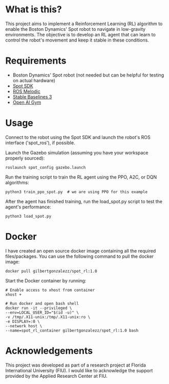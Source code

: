 # What is this?

This project aims to implement a Reinforcement Learning (RL) algorithm to enable the Boston Dynamics' Spot robot to navigate in low-gravity environments. The objective is to develop an RL agent that can learn to control the robot's movement and keep it stable in these conditions.

# Requirements

- Boston Dynamics' Spot robot (not needed but can be helpful for testing on actual hardware)
- [Spot SDK](https://github.com/boston-dynamics/spot-sdk)
- [ROS Melodic](http://wiki.ros.org/melodic/Installation)
- [Stable Baselines 3](https://stable-baselines3.readthedocs.io/en/master/guide/install.html)
- [Open AI Gym](https://www.gymlibrary.dev/)

# Usage

Connect to the robot using the Spot SDK and launch the robot's ROS interface ('spot_ros'), if possible.

Launch the Gazebo simulation (assuming you have your workspace properly sourced):

    roslaunch spot_config gazebo.launch

Run the training script to train the RL agent using the PPO, A2C, or DQN algorithms:

    python3 train_ppo_spot.py  # we are using PPO for this example

After the agent has finished training, run the load_spot.py script to test the agent's performance:

    python3 load_spot.py

# Docker
I have created an open source docker image containing all the required files/packages. You can use the following command to pull the docker image:

    docker pull gilbertgonzalezz/spot_rl:1.0
    
Start the Docker container by running:

    # Enable access to xhost from container
    xhost +

    # Run docker and open bash shell
    docker run -it --privileged \
    --env=LOCAL_USER_ID="$(id -u)" \
    -v /tmp/.X11-unix:/tmp/.X11-unix:ro \
    -e DISPLAY=:0 \
    --network host \
    --name=spot_rl_container gilbertgonzalezz/spot_rl:1.0 bash

# Acknowledgements

This project was developed as part of a research project at Florida International University (FIU). I would like to acknowledge the support provided by the Applied Research Center at FIU.
